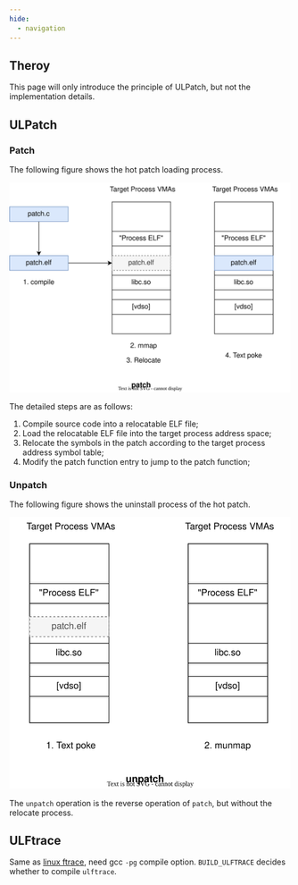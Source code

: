 ```yaml
---
hide:
  - navigation
---
```


## Theroy

This page will only introduce the principle of ULPatch, but not the implementation details.


## ULPatch

### Patch

The following figure shows the hot patch loading process.

![ulpatch](images/ulpatch-patch.drawio.svg)

The detailed steps are as follows:

1. Compile source code into a relocatable ELF file;
2. Load the relocatable ELF file into the target process address space;
3. Relocate the symbols in the patch according to the target process address symbol table;
4. Modify the patch function entry to jump to the patch function;


### Unpatch

The following figure shows the uninstall process of the hot patch.

![ulpatch::unpatch](images/ulpatch-unpatch.drawio.svg)

The `unpatch` operation is the reverse operation of `patch`, but without the relocate process.


## ULFtrace

Same as [linux ftrace](https://www.kernel.org/doc/html/latest/trace/ftrace.html), need gcc `-pg` compile option.
`BUILD_ULFTRACE` decides whether to compile `ulftrace`.

